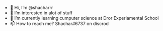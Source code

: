 - 👋 Hi, I’m @shacharrr
- 👀 I’m interested in alot of stuff
- 🌱 I’m currently learning cumputer science at Dror Experiamental School
- 📫 How to reach me? Shachar#6737 on discrod
